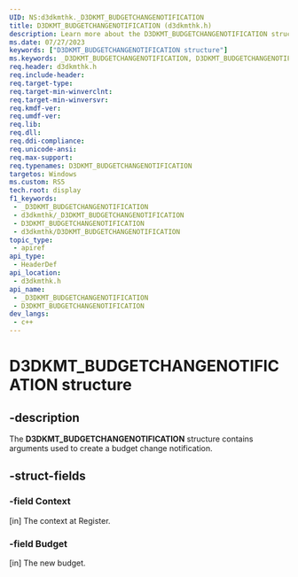 ```yaml
---
UID: NS:d3dkmthk._D3DKMT_BUDGETCHANGENOTIFICATION
title: D3DKMT_BUDGETCHANGENOTIFICATION (d3dkmthk.h)
description: Learn more about the D3DKMT_BUDGETCHANGENOTIFICATION structure.
ms.date: 07/27/2023
keywords: ["D3DKMT_BUDGETCHANGENOTIFICATION structure"]
ms.keywords: _D3DKMT_BUDGETCHANGENOTIFICATION, D3DKMT_BUDGETCHANGENOTIFICATION,
req.header: d3dkmthk.h
req.include-header: 
req.target-type: 
req.target-min-winverclnt: 
req.target-min-winversvr: 
req.kmdf-ver: 
req.umdf-ver: 
req.lib: 
req.dll: 
req.ddi-compliance: 
req.unicode-ansi: 
req.max-support: 
req.typenames: D3DKMT_BUDGETCHANGENOTIFICATION
targetos: Windows
ms.custom: RS5
tech.root: display
f1_keywords:
 - _D3DKMT_BUDGETCHANGENOTIFICATION
 - d3dkmthk/_D3DKMT_BUDGETCHANGENOTIFICATION
 - D3DKMT_BUDGETCHANGENOTIFICATION
 - d3dkmthk/D3DKMT_BUDGETCHANGENOTIFICATION
topic_type:
 - apiref
api_type:
 - HeaderDef
api_location:
 - d3dkmthk.h
api_name:
 - _D3DKMT_BUDGETCHANGENOTIFICATION
 - D3DKMT_BUDGETCHANGENOTIFICATION
dev_langs:
 - c++
---
```


# D3DKMT_BUDGETCHANGENOTIFICATION structure

## -description

The **D3DKMT_BUDGETCHANGENOTIFICATION** structure contains arguments used to create a budget change notification.

## -struct-fields

### -field Context

[in] The context at Register.

### -field Budget

[in] The new budget.
